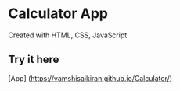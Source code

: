 # Calculator App

Created with HTML, CSS, JavaScript

## Try it here
[App] (https://vamshisaikiran.github.io/Calculator/)